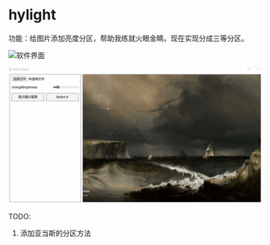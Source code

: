 # hylight

功能：给图片添加亮度分区，帮助我练就火眼金睛。现在实现分成三等分区。

![软件界面](doc/img/demo_1.png)


![软件操作界面](doc\img\opeator_show.gif)



TODO:

1. 添加亚当斯的分区方法
